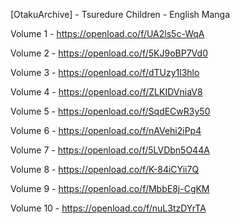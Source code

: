 [OtakuArchive] - Tsuredure Children - English Manga

Volume 1 - https://openload.co/f/UA2ls5c-WqA

Volume 2 - https://openload.co/f/5KJ9oBP7Vd0

Volume 3 - https://openload.co/f/dTUzy1l3hlo

Volume 4 - https://openload.co/f/ZLKIDVniaV8

Volume 5 - https://openload.co/f/SqdECwR3y50

Volume 6 - https://openload.co/f/nAVehi2iPp4

Volume 7 - https://openload.co/f/5LVDbn5O44A

Volume 8 - https://openload.co/f/K-84iCYii7Q

Volume 9 - https://openload.co/f/MbbE8j-CgKM

Volume 10 - https://openload.co/f/nuL3tzDYrTA

